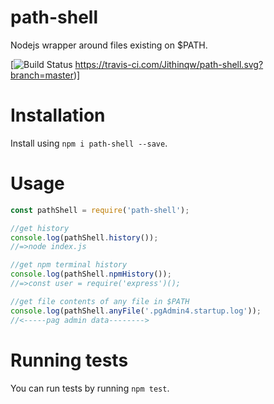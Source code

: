 # path-shell

Nodejs wrapper around files existing on $PATH.

[![Build Status](https://travis-ci.com/Jithinqw/path-shell)
https://travis-ci.com/Jithinqw/path-shell.svg?branch=master)]

# Installation

Install using `npm i path-shell --save`.

# Usage

```javascript
const pathShell = require('path-shell');

//get history
console.log(pathShell.history());
//=>node index.js

//get npm terminal history
console.log(pathShell.npmHistory());
//=>const user = require('express')();

//get file contents of any file in $PATH
console.log(pathShell.anyFile('.pgAdmin4.startup.log'));
//<-----pag admin data-------->
```

# Running tests

You can run tests by running `npm test`.